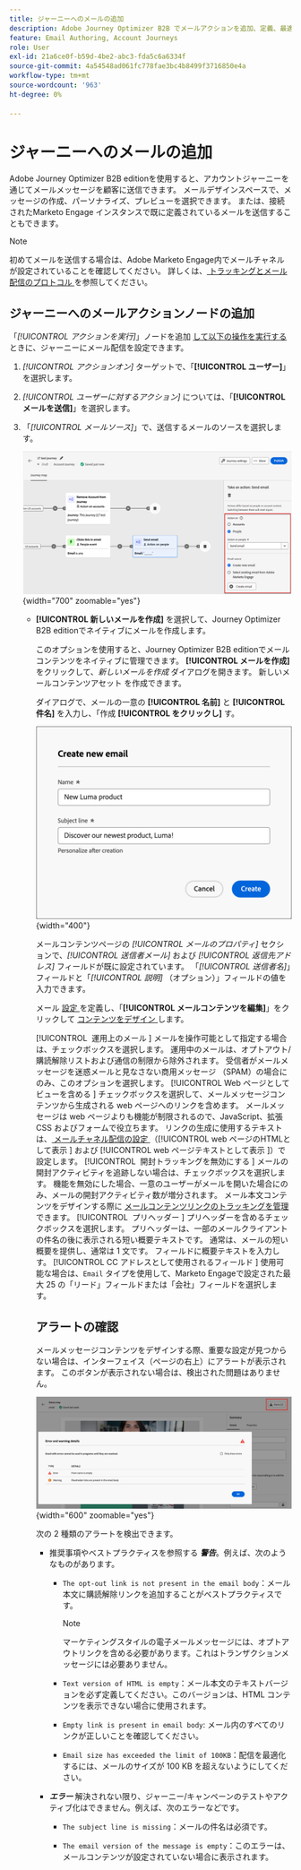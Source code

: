 ```yaml
---
title: ジャーニーへのメールの追加
description: Adobe Journey Optimizer B2B でメールアクションを追加、定義、最適化する方法を説明します。 ターゲットを絞ったメール通信でアカウントジャーニーを強化します。
feature: Email Authoring, Account Journeys
role: User
exl-id: 21a6ce0f-b59d-4be2-abc3-fda5c6a6334f
source-git-commit: 4a54548ad061fc778fae3bc4b8499f3716850e4a
workflow-type: tm+mt
source-wordcount: '963'
ht-degree: 0%

---
```


# ジャーニーへのメールの追加

Adobe Journey Optimizer B2B editionを使用すると、アカウントジャーニーを通じてメールメッセージを顧客に送信できます。 メールデザインスペースで、メッセージの作成、パーソナライズ、プレビューを選択できます。 または、接続されたMarketo Engage インスタンスで既に定義されているメールを送信することもできます。

>[!NOTE]
>
>初めてメールを送信する場合は、Adobe Marketo Engage内でメールチャネルが設定されていることを確認してください。 詳しくは、[ トラッキングとメール配信のプロトコル ](../start/email-protocols.md) を参照してください。

## ジャーニーへのメールアクションノードの追加

「_[!UICONTROL アクションを実行]_」ノードを追加 [ して以下の操作を実行する ](../journeys/action-nodes.md) ときに、ジャーニーにメール配信を設定できます。

1. _[!UICONTROL アクションオン]_ ターゲットで、「**[!UICONTROL ユーザー]**」を選択します。

1. _[!UICONTROL ユーザーに対するアクション]_ については、「**[!UICONTROL メールを送信]**」を選択します。

1. 「_[!UICONTROL メールソース]_」で、送信するメールのソースを選択します。

   ![ アクションの実行 – メールの送信 ](assets/journey-node-send-email.png){width="700" zoomable="yes"}

   * **[!UICONTROL 新しいメールを作成]** を選択して、Journey Optimizer B2B editionでネイティブにメールを作成します。

     このオプションを使用すると、Journey Optimizer B2B editionでメールコンテンツをネイティブに管理できます。 **[!UICONTROL メールを作成]** をクリックして、_新しいメールを作成_ ダイアログを開きます。 新しいメールコンテンツアセット <!-- or duplicate an existing email content asset--> を作成できます。

     ダイアログで、メールの一意の **[!UICONTROL 名前]** と **[!UICONTROL 件名]** を入力し、「作成 **[!UICONTROL をクリックし]** す。

     ![ 新しいメールを作成ダイアログ – 新しいメール ](assets/create-new-email-no-duplicate.png){width="400"}

     メールコンテンツページの _[!UICONTROL メールのプロパティ]_ セクションで、_[!UICONTROL 送信者メール]_ および _[!UICONTROL 返信先アドレス]_ フィールドが既に設定されています。 「_[!UICONTROL 送信者名]_」フィールドと「_[!UICONTROL 説明]_ （オプション）」フィールドの値を入力できます。

     メール [ 設定 ](#define-the-email-settings) を定義し、「**[!UICONTROL メールコンテンツを編集]**」をクリックして [ コンテンツをデザイン ](./email-authoring.md) します。

     <!-- +++New email {#new-email}
     When you want to create an email using an empty canvas or an email template, use the _[!UICONTROL New email]_ option. 

     1. In the dialog, choose **[!UICONTROL New email]**.

     1. Enter a unique **[!UICONTROL Name]** for the email and a **[!UICONTROL Subject line]**.

        ![Create new email dialog - new email](assets/create-new-email.png){width="400"}

     1. Click **[!UICONTROL Create]**.

       In the _[!UICONTROL Email properties]_ section of the email content page, the _[!UICONTROL From email]_ and _[!UICONTROL Reply to address]_ fields are already configured. You can enter values for the _[!UICONTROL From name]_ and _[!UICONTROL Description]_ (optional) fields.

     1. Click **[!UICONTROL Edit email]** to define the email [settings](#define-the-email-settings) and design the [content](./email-authoring.md).

     +++

     +++Duplicate existing email {#duplicate-email}
     When you want to create an email using an existing email from the current journey or from another journey, use the Duplicate existing journey option. You can make changes to the duplicated email according to your objective for the journey node.

     1. In the dialog, choose **[!UICONTROL Duplicate existing email]**.

     1. For **[!UICONTROL Existing email to duplicate]**, click the _Select email_ icon and select the email you want to duplicate and use for the journey node.

      You can filter the list of emails by entering a text string in the search field to match the email name.

      ![Select email](assets/create-new-email-duplicate-select-email.png){width="600" zoomable="yes"}

      Select the checkbox for the email that you want to duplicate and click **[!UICONTROL Select]**. 

     1. Enter a unique **[!UICONTROL Name]** for the email and a **[!UICONTROL Subject line]**.

        ![Create new email dialog - duplciate existing email](assets/create-new-email.png){width="400"}

     1. Click **[!UICONTROL Create]**.

        In the _[!UICONTROL Email properties]_ section of the email content page, the _[!UICONTROL From email]_ and _[!UICONTROL Reply to address]_ fields are already configured. You can enter values for the _[!UICONTROL From name]_ and _[!UICONTROL Description]_ (optional) fields.

     1. If needed, click **[!UICONTROL Edit email]** to modify the email [settings](#define-the-email-settings) and [content](./email-authoring.md).

     +++
   —>
   * **[!UICONTROL Adobe Marketo Engageからメールを選択]** を選択すると、Marketo Engageで作成済みのメールの 1 つを使用して、ジャーニーの一部として送信できます。

     ![Marketo Engageのメールを選択 ](./assets/email-select-marketo.png){width="500" zoomable="yes"}

     このオプションを使用すると、ノードが設定され、メールコンテンツをジャーニーでさらに定義する必要がなくなります。

## メール設定の定義

**[!UICONTROL 概要]** パネルで選択した _詳細_ タブを使用して、下までスクロールし、メールオプションを表示して設定します。

![ メールの設定 ](./assets/email-summary-details-settings.png){width="600" zoomable="yes"}

| オプション | 説明 |
| ------ | ----------- |
| [!UICONTROL  送信者名 ] | E メールヘッダーで使用される送信者名。 受信者に表示する送信者の名前を入力します。 _パーソナライズ_ アイコン（![ パーソナライズアイコン ](../assets/do-not-localize/icon-personalize.svg)）をクリックして、フィールドのパーソナライゼーショントークンを使用します。 |
| [!UICONTROL  送信元メール ] | E メールヘッダーで使用される送信者のアドレス。 デフォルト値は [ メールチャネル配信設定 ](../admin/configure-channels-emails.md#delivery-settings) から入力されます。 _パーソナライズ_ アイコン（![ パーソナライズアイコン ](../assets/do-not-localize/icon-personalize.svg)）をクリックして、フィールドのパーソナライゼーショントークンを使用します。 |
| [!UICONTROL  返信先アドレス ] | E メールヘッダーで使用される送信者のアドレス。 デフォルト値は [ メールチャネル配信設定 ](../admin/configure-channels-emails.md#delivery-settings) （[!UICONTROL  ラベルから ]）から入力されます。 受信者が返信機能を使用している場合に入力するメールアドレスを入力します（送信者のアドレスと異なる場合も同じ場合もあります）。 _パーソナライズ_ アイコン（![ パーソナライズアイコン ](../assets/do-not-localize/icon-personalize.svg)）をクリックして、フィールドのパーソナライゼーショントークンを使用します。 |
| [!UICONTROL  件名 ] | E メールの件名フィールドに表示されるテキスト。 デフォルト値は、「_[!UICONTROL 新しいメールを作成]_ ダイアログで入力したテキストから入力されます。 必要に応じて、テキストを変更できます。 _パーソナライズ_ アイコン（![ パーソナライゼーションアイコン ](../assets/do-not-localize/icon-personalize.svg)）をクリックして、フィールドのパーソナライゼーショントークンを使用します。<!-- Click the AI Assistant button ( ![AI Assistant icon](../../assets/do-not-localize/icon-gen-ai.svg){width="30" zoomable="no"} ) to generate the subject line based on the current email content.--> |
| [!UICONTROL &#x200B; 運用上のメール &#x200B;] | メールを操作可能として指定する場合は、チェックボックスを選択します。 運用中のメールは、オプトアウト/購読解除リストおよび通信の制限から除外されます。 受信者がメールメッセージを迷惑メールと見なさない商用メッセージ （SPAM）の場合にのみ、このオプションを選択します。 |
| [!UICONTROL Web ページとしてビューを含める &#x200B;] | チェックボックスを選択して、メールメッセージコンテンツから生成される web ページへのリンクを含めます。 メールメッセージは web ページよりも機能が制限されるので、JavaScript、拡張 CSS およびフォームで役立ちます。 リンクの生成に使用するテキストは、[ メールチャネル配信の設定 ](../admin/configure-channels-emails.md#delivery-settings) （[!UICONTROL web ページのHTMLとして表示 &#x200B;] および [!UICONTROL web ページテキストとして表示 &#x200B;]）で設定します。 |
| [!UICONTROL &#x200B; 開封トラッキングを無効にする &#x200B;] | メールの開封アクティビティを追跡しない場合は、チェックボックスを選択します。 機能を無効にした場合、一意のユーザーがメールを開いた場合にのみ、メールの開封アクティビティ数が増分されます。 メール本文コンテンツをデザインする際に [ メールコンテンツリンクのトラッキングを管理 ](./email-authoring.md#content-authoring---link-tracking) できます。 |
| [!UICONTROL &#x200B; プリヘッダー &#x200B;] | プリヘッダーを含めるチェックボックスを選択します。 プリヘッダーは、一部のメールクライアントの件名の後に表示される短い概要テキストです。 通常は、メールの短い概要を提供し、通常は 1 文です。 フィールドに概要テキストを入力し <!-- , or click the AI Assistant button ( ![AI Assistant icon](../../assets/do-not-localize/icon-gen-ai.svg){width="30" zoomable="no"} ) to generate summary text based on the current email content --> す。 |
| [!UICONTROL CC アドレスとして使用されるフィールド &#x200B;] | 使用可能な場合は、`Email` タイプを使用して、Marketo Engageで設定された最大 25 の「リード」フィールドまたは「会社」フィールドを選択します。 |

## アラートの確認

メールメッセージコンテンツをデザインする際、重要な設定が見つからない場合は、インターフェイス（ページの右上）にアラートが表示されます。 このボタンが表示されない場合は、検出された問題はありません。

![ メールアラート ](./assets/email-alerts.png){width="600" zoomable="yes"}

次の 2 種類のアラートを検出できます。

* 推奨事項やベストプラクティスを参照する **_警告_**。例えば、次のようなものがあります。

   * `The opt-out link is not present in the email body`：メール本文に購読解除リンクを追加することがベストプラクティスです。

     >[!NOTE]
     >
     >マーケティングスタイルの電子メールメッセージには、オプトアウトリンクを含める必要があります。これはトランザクションメッセージには必要ありません。

   * `Text version of HTML is empty`：メール本文のテキストバージョンを必ず定義してください。このバージョンは、HTML コンテンツを表示できない場合に使用されます。

   * `Empty link is present in email body`: メール内のすべてのリンクが正しいことを確認してください。

   * `Email size has exceeded the limit of 100KB`：配信を最適化するには、メールのサイズが 100 KB を超えないようにしてください。

* **_エラー_** 解決されない限り、ジャーニー/キャンペーンのテストやアクティブ化はできません。例えば、次のエラーなどです。

   * `The subject line is missing`：メールの件名は必須です。

   * `The email version of the message is empty`：このエラーは、メールコンテンツが設定されていない場合に表示されます。

